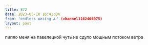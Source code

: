 ```yaml
---
title: 872
date: 2023-05-10 16:41:04
from: 'endless шизing ⍼' (channel1162404975)
layout: post
---
```


пипяо меня на павелецкой чуть не сдуло мощным потоком ветра

